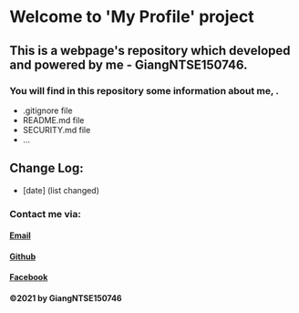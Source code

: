# Welcome to 'My Profile' project
## This is a webpage's repository which developed and powered by me - GiangNTSE150746.

### You will find in this repository some information about me, .

* .gitignore file
* README.md file
* SECURITY.md file
* ...

## Change Log:
* [date] (list changed)

### Contact me via:
#### [Email](mailto:giangntse150746@fpt.edu.vn)
#### [Github](https://github.com/giangntse150746)
#### [Facebook](fb.com/MashiMar.2001)

#### ©2021 by GiangNTSE150746
